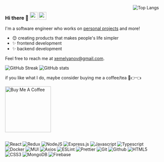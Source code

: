<img align="right" alt="Top Langs" src="https://github-readme-stats.vercel.app/api/top-langs/?username=EmelyanovSI&theme=transparent&hide_border=true&layout=compact" />

### Hi there 👋 [<img src="https://user-images.githubusercontent.com/17351844/194483436-6f236266-8733-4407-9878-55ab957a1992.png" width="25px" />](https://github.com/EmelyanovSI) [<img src="https://user-images.githubusercontent.com/17351844/194484041-64292dbc-5244-47a5-87b4-a984578a772f.png" width="25px" />](https://www.linkedin.com/in/siarhei-yemelianau)

I'm a software engineer who works on [personal projects](https://github.com/EmelyanovSI?tab=repositories) and more!

- 😊 creating products that makes people's life simpler
- ✨ frontend development
- ✨ backend development

Feel free to reach me at <xemelyanov@gmail.com>.

![GitHub Streak](https://github-readme-streak-stats.herokuapp.com?user=EmelyanovSI&theme=github-dark-blue&exclude_days=Sun%2CSat) ![GitHub stats](https://github-readme-stats.vercel.app/api?username=EmelyanovSI&show_icons=true&theme=transparent&include_all_commits=true&count_private=true)

if you like what I do, maybe consider buying me a coffee/tea 🥺👉👈

[<img src="https://cdn.buymeacoffee.com/buttons/v2/default-red.png" alt="Buy Me A Coffee" width="150" >](https://bmc.link/xemelyanov)

##

![React](https://img.shields.io/badge/react-%2320232a.svg?style=for-the-badge&logo=react&logoColor=%2361DAFB)
![Redux](https://img.shields.io/badge/redux-%23593d88.svg?style=for-the-badge&logo=redux&logoColor=white)
![NodeJS](https://img.shields.io/badge/node.js-6DA55F?style=for-the-badge&logo=node.js&logoColor=white)
![Express.js](https://img.shields.io/badge/express.js-%23404d59.svg?style=for-the-badge&logo=express&logoColor=%2361DAFB)
![Javascript](https://img.shields.io/badge/Javascript-F7DF1E?style=for-the-badge&logo=Javascript&logoColor=black)
![Typescript](https://img.shields.io/badge/TypeScript-007ACC?style=for-the-badge&logo=typescript&logoColor=white)
![Docker](https://img.shields.io/badge/docker-%230db7ed.svg?style=for-the-badge&logo=docker&logoColor=white)
![MUI](https://img.shields.io/badge/MUI-%230081CB.svg?style=for-the-badge&logo=material-ui&logoColor=white)
![Axios](https://img.shields.io/badge/Axios-5A29E4?style=for-the-badge&logo=Axios&logoColor=white)
![ESLint](https://img.shields.io/badge/ESLint-4B3263?style=for-the-badge&logo=eslint&logoColor=white)
![Prettier](https://img.shields.io/badge/prettier-1A2C34?style=for-the-badge&logo=prettier&logoColor=F7BA3E)
![Git](https://img.shields.io/badge/Git-F05032?style=for-the-badge&logo=Git&logoColor=white)
![Github](https://img.shields.io/badge/Github-181717?style=for-the-badge&logo=Github&logoColor=white)
![HTML5](https://img.shields.io/badge/html5-%23E34F26.svg?&style=for-the-badge&logo=html5&logoColor=white)
![CSS3](https://img.shields.io/badge/css3-%231572B6.svg?&style=for-the-badge&logo=css3&logoColor=white)
![MongoDB](https://img.shields.io/badge/MongoDB-%234ea94b.svg?style=for-the-badge&logo=mongodb&logoColor=white)
![Firebase](https://img.shields.io/badge/Firebase-039BE5?style=for-the-badge&logo=Firebase&logoColor=white)

<!--
**EmelyanovSI/EmelyanovSI** is a ✨ _special_ ✨ repository because its `README.md` (this file) appears on your GitHub profile.

Here are some ideas to get you started:

- 🔭 I’m currently working on ...
- 🌱 I’m currently learning ...
- 👯 I’m looking to collaborate on ...
- 🤔 I’m looking for help with ...
- 💬 Ask me about ...
- 📫 How to reach me: ...
- 😄 Pronouns: ...
- ⚡ Fun fact: ...
-->
